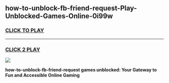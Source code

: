 
## how-to-unblock-fb-friend-request-Play-Unblocked-Games-Online-0i99w
<h3>
<a href="https://premium76.site?title=how-to-unblock-fb-friend-request&ref=25A">CLICK TO PLAY</a></h3>
<hr>

<h3>
<a href="https://premium76.site?title=how-to-unblock-fb-friend-request&ref=25A">CLICK 2 PLAY</a>
  
</h3>

<a href="https://premium76.site?title=how-to-unblock-fb-friend-request&ref=25A"><img src="https://clearcache.store/games.png"></a>


**how-to-unblock-fb-friend-request games unblocked: Your Gateway to Fun and Accessible Online Gaming**
